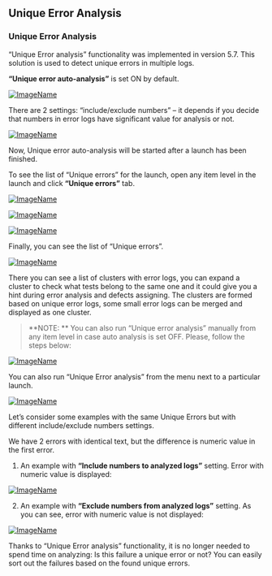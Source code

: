 ## Unique Error Analysis

### Unique Error Analysis

“Unique Error analysis” functionality was implemented in version 5.7. This solution is used to detect unique errors in multiple logs. 
 
**“Unique error auto-analysis”** is set ON by default.

[ ![ImageName](Images/userGuide/analyzeLaunches/UniqueErrorAnalysis/unique_error1.png) ](Images/userGuide/analyzeLaunches/UniqueErrorAnalysis/unique_error1.png)

There are 2 settings: “include/exclude numbers” – it depends if you decide that numbers in error logs have significant value for analysis or not.

[ ![ImageName](Images/userGuide/analyzeLaunches/UniqueErrorAnalysis/unique_error2.png) ](Images/userGuide/analyzeLaunches/UniqueErrorAnalysis/unique_error2.png)

Now, Unique error auto-analysis will be started after a launch has been finished. 
 
To see the list of “Unique errors” for the launch, open any item level in the launch and click **“Unique errors”** tab. 

[ ![ImageName](Images/userGuide/analyzeLaunches/UniqueErrorAnalysis/unique_error3.png) ](Images/userGuide/analyzeLaunches/UniqueErrorAnalysis/unique_error3.png)

[ ![ImageName](Images/userGuide/analyzeLaunches/UniqueErrorAnalysis/unique_error4.png) ](Images/userGuide/analyzeLaunches/UniqueErrorAnalysis/unique_error4.png)

[ ![ImageName](Images/userGuide/analyzeLaunches/UniqueErrorAnalysis/unique_error5.png) ](Images/userGuide/analyzeLaunches/UniqueErrorAnalysis/unique_error5.png)

Finally, you can see the list of “Unique errors”.

[ ![ImageName](Images/userGuide/analyzeLaunches/UniqueErrorAnalysis/unique_error6.png) ](Images/userGuide/analyzeLaunches/UniqueErrorAnalysis/unique_error6.png)

There you can see a list of clusters with error logs, you can expand a cluster to check what tests belong to the same one and it could give you a hint during error analysis and defects assigning. The clusters are formed based on unique error logs, some small error logs can be merged and displayed as one cluster. 
 
>**NOTE: **
You can also run “Unique error analysis” manually from any item level in case auto analysis is set OFF. Please, follow the steps below: 

[ ![ImageName](Images/userGuide/analyzeLaunches/UniqueErrorAnalysis/unique_error7.png) ](Images/userGuide/analyzeLaunches/UniqueErrorAnalysis/unique_error7.png)

You can also run “Unique Error analysis” from the menu next to a particular launch.

[ ![ImageName](Images/userGuide/analyzeLaunches/UniqueErrorAnalysis/unique_error8.png) ](Images/userGuide/analyzeLaunches/UniqueErrorAnalysis/unique_error8.png)

Let’s consider some examples with the same Unique Errors but with different include/exclude numbers settings. 
 
We have 2 errors with identical text, but the difference is numeric value in the first error. 
 
1) An example with **“Include numbers to analyzed logs”** setting. Error with numeric value is displayed:

[ ![ImageName](Images/userGuide/analyzeLaunches/UniqueErrorAnalysis/unique_error9.png) ](Images/userGuide/analyzeLaunches/UniqueErrorAnalysis/unique_error9.png)

2) An example with **“Exclude numbers from analyzed logs”** setting. As you can see, error with numeric value is not displayed:

[ ![ImageName](Images/userGuide/analyzeLaunches/UniqueErrorAnalysis/unique_error10.png) ](Images/userGuide/analyzeLaunches/UniqueErrorAnalysis/unique_error10.png)

Thanks to “Unique Error analysis” functionality, it is no longer needed to spend time on analyzing: Is this failure a unique error or not? You can easily sort out the failures based on the found unique errors.